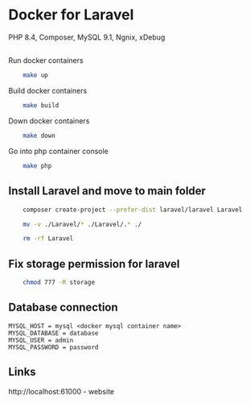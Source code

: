 # Docker for Laravel
PHP 8.4, Composer, MySQL 9.1, Ngnix, xDebug 

## 

Run docker containers
```` bash
    make up
````

Build docker containers
```` bash
    make build
````

Down docker containers
```` bash
    make down
````

Go into php container console
```` bash
    make php
````

## Install Laravel and move to main folder
```` bash
    composer create-project --prefer-dist laravel/laravel Laravel 
````
```` bash
    mv -v ./Laravel/* ./Laravel/.* ./
````
```` bash
    rm -rf Laravel
````

## Fix storage permission for laravel
```` bash
    chmod 777 -R storage
````

## Database connection
    MYSQL_HOST = mysql <docker mysql container name>
    MYSQL_DATABASE = database
    MYSQL_USER = admin
    MYSQL_PASSWORD = password
    
## Links
http://localhost:61000 - website